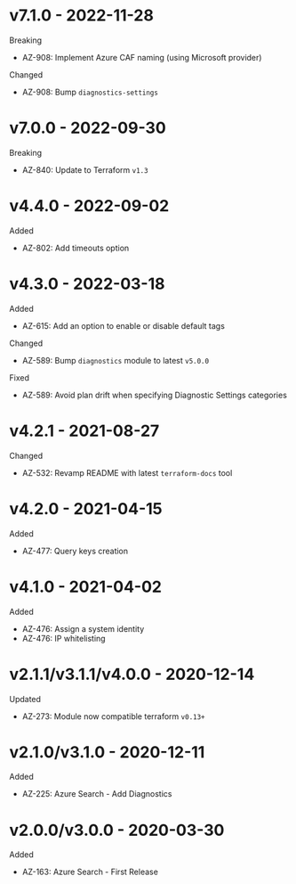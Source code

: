 # v7.1.0 - 2022-11-28

Breaking
  * AZ-908: Implement Azure CAF naming (using Microsoft provider)

Changed
  * AZ-908: Bump `diagnostics-settings`

# v7.0.0 - 2022-09-30

Breaking
  * AZ-840: Update to Terraform `v1.3`

# v4.4.0 - 2022-09-02

Added
  * AZ-802: Add timeouts option

# v4.3.0 - 2022-03-18

Added
  * AZ-615: Add an option to enable or disable default tags

Changed
  * AZ-589: Bump `diagnostics` module to latest `v5.0.0`

Fixed
  * AZ-589: Avoid plan drift when specifying Diagnostic Settings categories

# v4.2.1 - 2021-08-27

Changed
  * AZ-532: Revamp README with latest `terraform-docs` tool

# v4.2.0 - 2021-04-15

Added
  * AZ-477: Query keys creation

# v4.1.0 - 2021-04-02

Added
  * AZ-476: Assign a system identity
  * AZ-476: IP whitelisting

# v2.1.1/v3.1.1/v4.0.0 - 2020-12-14

Updated
  * AZ-273: Module now compatible terraform `v0.13+`

# v2.1.0/v3.1.0 - 2020-12-11

Added
  * AZ-225: Azure Search - Add Diagnostics

# v2.0.0/v3.0.0 - 2020-03-30

Added
  * AZ-163: Azure Search - First Release
